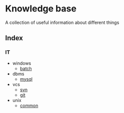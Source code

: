 Knowledge base
==============
A collection of useful information about different things

Index
-----
### IT
- windows
    - [batch](it/windows/batch.md)
- dbms
    - [mysql](it/dbms/mysql.md)
- vcs
    - [svn](it/vcs/svn.md)
    - [git](it/vcs/git.md)
- unix
    - [common](unix/common.md)